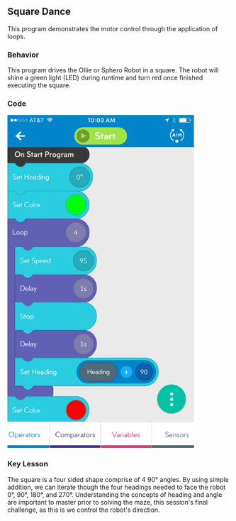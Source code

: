 ## Square Dance

This program demonstrates the motor control through the application of loops.

### Behavior

This program drives the Ollie or Sphero Robot in a square. The robot will shine a green light (LED) during runtime and turn red once finished executing the square.

### Code

<img src="https://github.com/DaveKT/ToT-Robotics-Sphero/raw/master/docs/Examples/SquareDance.PNG" alt="Image of Program Code" style="Height: 750px;"/>

### Key Lesson

The square is a four sided shape comprise of 4 90° angles. By using simple addition, we can iterate though the four headings needed to face the robot 0°, 90°, 180°, and 270°. Understanding the concepts of heading and angle are important to master prior to solving the maze, this session's final challenge, as this is we control the robot's direction.

